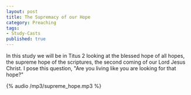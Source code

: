 ```yaml
---
layout: post
title: The Supremacy of our Hope
category: Preaching
tags:
- Study-Casts
published: true
---
```

In this study we will be in Titus 2 looking at the blessed hope of all hopes, the supreme hope of the scriptures, the second coming of our Lord Jesus Christ. I pose this question, "Are you living like you are looking for that hope?"

{% audio /mp3/supreme_hope.mp3 %}
